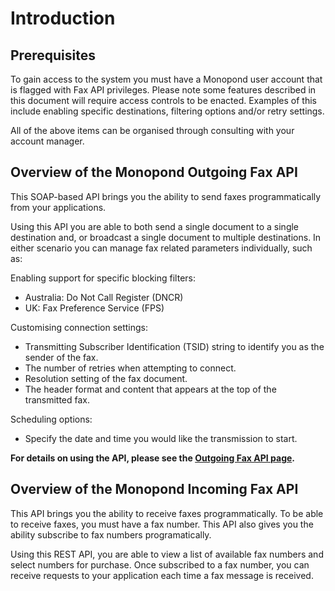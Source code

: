 # Introduction

## Prerequisites
To gain access to the system you must have a Monopond user account that is flagged with Fax API privileges. 
Please note some features described in this document will require access controls to be enacted. Examples of this include enabling specific destinations, filtering options and/or retry settings.

All of the above items can be organised through consulting with your account manager.

## Overview of the Monopond Outgoing Fax API
This SOAP-based API brings you the ability to send faxes programmatically from your applications.

Using this API you are able to both send a single document to a single destination and, or broadcast a single document to multiple destinations. In either scenario you can manage fax related parameters individually, such as:

Enabling support for specific blocking filters:

+ Australia: Do Not Call Register (DNCR)
+ UK: Fax Preference Service (FPS)

Customising connection settings:

+ Transmitting Subscriber Identification (TSID) string to identify you as the sender of the fax.
+ The number of retries when attempting to connect.
+ Resolution setting of the fax document.
+ The header format and content that appears at the top of the transmitted fax.

Scheduling options:

+ Specify the date and time you would like the transmission to start.

**For details on using the API, please see the [Outgoing Fax API page](https://github.com/Monopond/fax-api/wiki/Outgoing-Fax-SOAP-API).**

## Overview of the Monopond Incoming Fax API
This API brings you the ability to receive faxes programmatically. To be able to receive faxes, you must have a fax number. This API also gives you the ability subscribe to fax numbers programatically.

Using this REST API, you are able to view a list of available fax numbers and select numbers for purchase. Once subscribed to a fax number, you can receive requests to your application each time a fax message is received.

